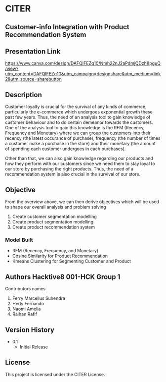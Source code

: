 # CITER
## Customer-info Integration with Product Recommendation System

## Presentation Link
https://www.canva.com/design/DAFQIFEZq10/Nmh22nJ2aPdmjQDzh8pguQ/view?utm_content=DAFQIFEZq10&utm_campaign=designshare&utm_medium=link2&utm_source=sharebutton

## Description

Customer loyalty is crucial for the survival of any kinds of commerce, particularly the e-commerce which undergoes exponential growth these past few years. Thus, the need of an analysis tool to gain knowledge of customer behaviour and to do certain demeanor towards the customers. One of the analysis tool to gain this knowledge is the RFM (Recency, Frequency and Monetary) where we can group the customers into their recency (the latest occurance of purchase), frequency (the number of times a customer make a purchase in the store) and their monetary (the amount of spending each customer undergoes in each purchases). 

Other than that, we can also gain knowledge regarding our products and how they perform with our customers since we need them to stay loyal to our store by purchasing the right products. Thus, the need of a recommendation system is also crucial in the survival of our store. 

## Objective

From the overview above, we can then derive objectives which will be used to shape our overall analysis and problem solving

1. Create customer segmentation modelling 
2. Create product segmentation modelling
3. Create product recommendation system 

### Model Built

* RFM (Recency, Frequency, and Monetary)
* Cosine Similarity for Product Recommendation
* Kmeans Clustering for Segmenting Customer and Product

## Authors Hacktive8 001-HCK Group 1

Contributors names

1. Ferry Marcellus Suhendra 
2. Hedy Fernando
3. Naomi Amelia
4. Raihan Rafif

## Version History

* 0.1
    * Initial Release

## License

This project is licensed under the CITER License.
